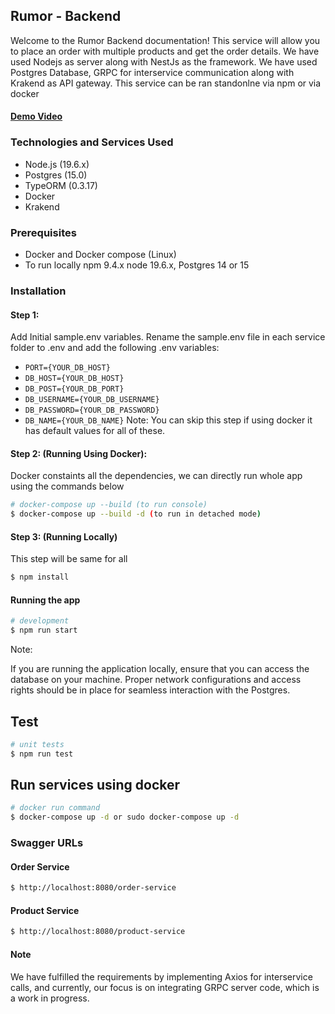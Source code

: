 ## Rumor - Backend

Welcome to the Rumor Backend documentation! This service will allow you to place an order with multiple products and get the order details. We have used Nodejs as server along with NestJs as the framework. We have used Postgres Database, GRPC for interservice communication along with Krakend as API gateway. This service can be ran standonlne via npm or via docker 

#### [Demo Video](https://www.loom.com/share/9c01d827095a4aee868ec18ea722be79?sid=ad546de3-8382-4ef1-830d-36571f1633d7) 

### Technologies and Services Used

- Node.js (19.6.x)
- Postgres (15.0)
- TypeORM (0.3.17)
- Docker
- Krakend

### Prerequisites
- Docker and Docker compose (Linux)
- To run locally npm 9.4.x node 19.6.x, Postgres 14 or 15 

### Installation
#### Step 1:

Add Initial sample.env variables. Rename the sample.env file in each service  folder to .env and add the following .env variables:

- ``PORT={YOUR_DB_HOST}``
- ``DB_HOST={YOUR_DB_HOST}``
- ``DB_POST={YOUR_DB_PORT}``
- ``DB_USERNAME={YOUR_DB_USERNAME}``
- ``DB_PASSWORD={YOUR_DB_PASSWORD}``
- ``DB_NAME={YOUR_DB_NAME}``
Note: You can skip this step if using docker it has default values for all of these.


#### Step 2: (Running Using Docker):
Docker constaints all the dependencies, we can directly run whole app using the commands below
```bash
# docker-compose up --build (to run console)
$ docker-compose up --build -d (to run in detached mode) 
```

#### Step 3: (Running Locally)
This step will be same for all 

```bash
$ npm install
```

#### Running the app
```bash
# development
$ npm run start
```

Note:

If you are running the application locally, ensure that you can access the database on your machine. Proper network configurations and access rights should be in place for seamless interaction with the Postgres.

## Test

```bash
# unit tests
$ npm run test
```

## Run services using docker 
```bash
# docker run command
$ docker-compose up -d or sudo docker-compose up -d 
```

### Swagger URLs
#### Order Service 
```bash
$ http://localhost:8080/order-service
```
#### Product Service
```bash
$ http://localhost:8080/product-service
```

#### Note
We have fulfilled the requirements by implementing Axios for interservice calls, and currently, our focus is on integrating GRPC server code, which is a work in progress. 